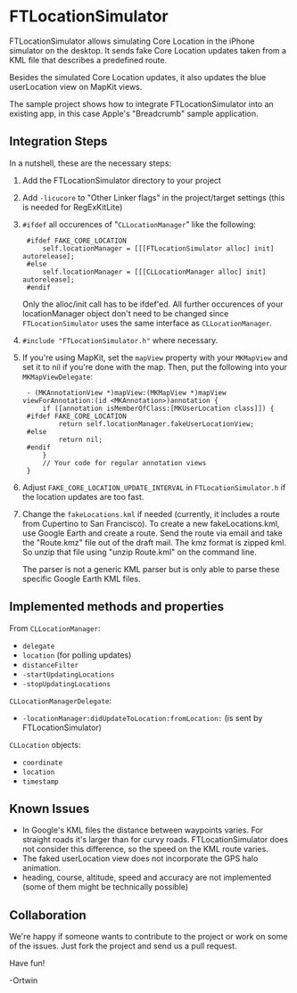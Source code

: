 
FTLocationSimulator
===================

FTLocationSimulator allows simulating Core Location in the iPhone simulator on the desktop. It sends fake Core Location updates taken from a KML file that describes a predefined route.

Besides the simulated Core Location updates, it also updates the blue userLocation view on MapKit views.

The sample project shows how to integrate FTLocationSimulator into an existing app, in this case Apple's "Breadcrumb" sample application.


Integration Steps
-----------------
In a nutshell, these are the necessary steps:

1. Add the FTLocationSimulator directory to your project

2. Add `-licucore` to "Other Linker flags" in the project/target settings (this is needed for RegExKitLite)

3. `#ifdef` all occurences of "`CLLocationManager`"  like the following:

		#ifdef FAKE_CORE_LOCATION
		    self.locationManager = [[[FTLocationSimulator alloc] init] autorelease];
		#else
		    self.locationManager = [[[CLLocationManager alloc] init] autorelease];
		#endif

   Only the alloc/init call has to be ifdef'ed. All further occurences of your locationManager object don't need to be changed since `FTLocationSimulator` uses the same interface as `CLLocationManager`.

4. `#include "FTLocationSimulator.h"` where necessary.

5. If you're using MapKit, set the `mapView` property with your `MKMapView` and set it to nil if you're done with the map. Then, put the following into your `MKMapViewDelegate`:

		- (MKAnnotationView *)mapView:(MKMapView *)mapView viewForAnnotation:(id <MKAnnotation>)annotation {
			if ([annotation isMemberOfClass:[MKUserLocation class]]) {
		#ifdef FAKE_CORE_LOCATION
				return self.locationManager.fakeUserLocationView;
		#else
				return nil;
		#endif
			}
			// Your code for regular annotation views
		}
		
6. Adjust `FAKE_CORE_LOCATION_UPDATE_INTERVAL` in `FTLocationSimulator.h` if the location updates are too fast.

7. Change the `fakeLocations.kml` if needed (currently, it includes a route from Cupertino to San Francisco). To create a new fakeLocations.kml, use Google Earth and create a route. Send the route via email and take the "Route.kmz" file out of the draft mail. The kmz format is zipped kml. So unzip that file using "unzip Route.kml" on the command line.

    The parser is not a generic KML parser but is only able to parse these specific Google Earth KML files.


Implemented methods and properties
----------------------------------

From `CLLocationManager`:

- `delegate`
- `location` (for polling updates)
- `distanceFilter`
- `-startUpdatingLocations`
- `-stopUpdatingLocations`


`CLLocationManagerDelegate`:

- `-locationManager:didUpdateToLocation:fromLocation:` (is sent by FTLocationSimulator)


`CLLocation` objects:

- `coordinate`
- `location`
- `timestamp`


Known Issues
------------
- In Google's KML files the distance between waypoints varies. For straight roads it's larger than for curvy roads. FTLocationSimulator does not consider this difference, so the speed on the KML route varies.
- The faked userLocation view does not incorporate the GPS halo animation.
- heading, course, altitude, speed and accuracy are not implemented (some of them might be technically possible)

Collaboration
-------------
We're happy if someone wants to contribute to the project or work on some of the issues. Just fork the project and send us a pull request.


Have fun!

-Ortwin
